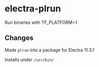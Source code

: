 # electra-plrun

Run binaries with TF_PLATFORM=1

## Changes

Made `plrun` into a package for Electra 11.3.1

Installs under `/usr/bin/`